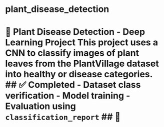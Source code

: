 # plant_disease_detection
# 🌿 Plant Disease Detection - Deep Learning Project  This project uses a CNN to classify images of plant leaves from the PlantVillage dataset into healthy or disease categories.  ## ✅ Completed - Dataset class verification - Model training - Evaluation using `classification_report`  ## 🚧
